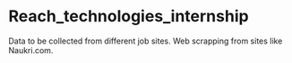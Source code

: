 # Reach_technologies_internship
Data to be collected from different job sites. Web scrapping from sites like Naukri.com.
